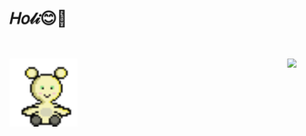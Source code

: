 # 𝐻𝑜𝓁𝒾😊💙
<div >
<br><br>
<img align="left" src="https://github.com/SamiPerez08/SamiPerez08/blob/main/beibiTierno.gif" height="120" />

  <img align="Right" height="170" align="left" src="https://github-readme-stats.vercel.app/api?username=SamiPerez08&count_private=true&include_all_commits=true&show_icons=true&theme=synthwave" />
</div> 
